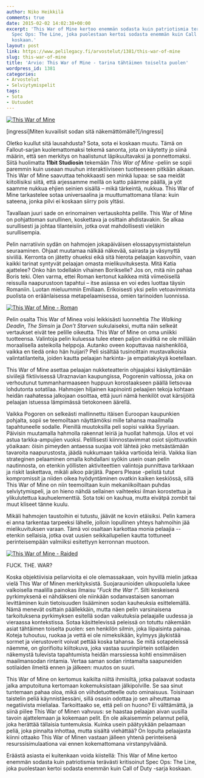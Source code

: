 ```yaml
---
author: Niko Heikkilä
comments: true
date: 2015-02-02 14:02:38+00:00
excerpt: 'This War of Mine kertoo enemmän sodasta kuin patriotismia terävästi kritisoinut
  Spec Ops: The Line, joka puolestaan kertoi sodasta enemmän kuin Call of Duty -sarja
  koskaan.'
layout: post
link: https://www.pelilegacy.fi/arvostelut/1381/this-war-of-mine
slug: this-war-of-mine
title: 'Arvio: This War of Mine - tarina tähtäimen toiselta puolen'
wordpress_id: 1381
categories:
- Arvostelut
- Selviytymispelit
tags:
- Sota
- Uutuudet
---
```


[![This War of Mine](http://www.pelilegacy.fi/wp-content/uploads/2015/02/this_war_of_mine.jpg)](http://www.pelilegacy.fi/wp-content/uploads/2015/02/this_war_of_mine.jpg)

[ingressi]Miten kuvailisit sodan sitä näkemättömälle?[/ingressi]

Oletko kuullut sitä lausahdusta? Sota, sota ei koskaan muutu. Tämä on Fallout-sarjan kuolemattomaksi tekemä sanonta, jota on käytetty jo siinä määrin, että sen merkitys on haalistunut läpikuultavaksi ja ponnettomaksi. Siitä huolimatta **11bit Studiosin** tekemään _This War of Mine_ -peliin se sopii paremmin kuin useaan muuhun interaktiiviseen tuotteeseen pitkään aikaan. This War of Mine saavuttaa tehokkaasti sen minkä lupaa: se saa meidät kiitollisiksi siitä, että arjessamme meillä on katto päämme päällä, ja yöt saamme nukkua ehjien seinien sisällä – mikä tärkeintä, nukkua. This War of Mine tarkastelee sotaa universaalina ja muuttumattomana tilana: kuin sateena, jonka pilvi ei koskaan siirry pois yltäsi.

Tavallaan juuri sade on erinomainen vertauskohta pelille. This War of Mine on pohjattoman surullinen, koskettava ja osittain ahdistavakin. Se alkaa surullisesti ja johtaa tilanteisiin, jotka ovat mahdollisesti vieläkin surullisempia.

Pelin narratiivin sydän on hahmojen jokapäiväisen elossapysymistaistelun seuraaminen. Ohjaat muutamaa nälkää näkevää, sairasta ja väsynyttä siviiliä. Kerronta on jätetty ohueksi eikä sitä hierota pelaajan kasvoihin, vaan kaikki tarinat syntyvät pelaajan omasta mielikuvituksesta. Mitä Katia ajattelee? Onko hän todellakin vihainen Borikselle? Jos on, mitä niin pahaa Boris teki. Olen varma, ettei Roman kertonut kaikkea mitä viimeöisellä reissulla naapurustoon tapahtui – itse asiassa en voi edes luottaa täysin Romaniin. Luotan mieluummin Emiliaan. Erikoisesti yksi pelin vetoavimmista puolista on eräänlaisessa metapelaamisessa, omien tarinoiden luonnissa.

[![This War of Mine - Roman](http://www.pelilegacy.fi/wp-content/uploads/2015/02/Roman.jpg)](http://www.pelilegacy.fi/wp-content/uploads/2015/02/Roman.jpg)

Pelin osalta This War of Minea voisi leikkisästi luonnehtia _The Walking Deadin_, _The Simsin_ ja _Don’t Starven_ sukulaiseksi, mutta näin selkeät vertaukset eivät tee pelille oikeutta. This War of Mine on oma uniikki tuotteensa. Valintoja pelin kuluessa tulee eteen paljon eivätkä ne ole millään moraalisella asteikolla helppoja. Autanko oveen koputtavaa naishenkilöä, vaikka en tiedä onko hän huijari? Peli sisältää tusinoittain mustavalkoisia valintatilanteita, joiden kautta pelaajan harkinta- ja empatiakykyä koetellaan.

This War of Mine asettaa pelaajan nukketeatterin ohjaajaksi käskyttämään siviilejä fiktiivisessä Ulraznavian kaupungissa, Pogorenin valtiossa, joka on verhoutunut tummanharmaaseen huppuun korostaakseen päällä lietsovaa lohdutonta sotatilaa. Hahmojen hiljainen kapinointi pelaajien tekoja kohtaan heidän raahatessa jalkojaan osoittaa, että juuri nämä henkilöt ovat kärsijöitä pelaajan istuessa lämpimässä tietokoneen äärellä.

Vaikka Pogoren on selkeästi mallinnettu itäisen Euroopan kaupunkien pohjalta, sopii se teemoiltaan näyttämöksi mille tahansa maailmalla tapahtuneelle sodalle. Pienillä muutoksilla peli sopisi vaikka Syyriaan. Päivisin muutamalla hahmolla rakennat leiriä ja huollat hahmoja. Ulos et voi astua tarkka-ampujien vuoksi. Pelillisesti kiinnostavimmat osiot sijoittuvatkin yöaikaan: öisin pimeyden antaessa suojaa voit lähteä joko metsästämään tavaroita naapurustosta, jäädä nukkumaan taikka vartioida leiriä. Vaikka liian strateginen pelaaminen omalla kohdallani syökin usein osan pelin nautinnosta, on etenkin yöllisten aktiviteettien valintoja punnittava tarkkaan ja riskit laskettava, mikäli aikoo pärjätä. Papers Please -pelistä tutut kompromissit ja niiden oikea hyödyntäminen ovatkin kaiken keskiössä, sillä This War of Mine on niin teemoiltaan kuin mekaniikoiltaan puhdas selviytymispeli, ja on hieno nähdä sellainen vaihteeksi ilman korostettua ja ylikulutettua kauhuelementtiä. Sota toki on kauhua, mutta eivätpä zombit tai muut kliseet tänne kuulu.

Mikäli hahmojen taustoihin ei tutustu, jäävät ne kovin etäisiksi. Pelin kamera ei anna tarkentaa tarpeeksi lähelle, jolloin lopullinen yhteys hahmoihin jää mielikuvituksen varaan. Tämä voi osaltaan karkottaa monia pelaajia -- etenkin sellaisia, jotka ovat uusien seikkailupelien kautta tottuneet perinteisempään valmiiksi esitettyyn kerronnan muotoon.

[![This War of Mine - Raided](http://www.pelilegacy.fi/wp-content/uploads/2015/02/raided-1050x591.jpg)](http://www.pelilegacy.fi/wp-content/uploads/2015/02/raided.jpg)

<div class="pullquote">FUCK. THE. WAR?</div>

Koska objektiivisia peliarvioita ei ole olemassakaan, voin hyvillä mielin jatkaa vielä This War of Minen merkityksistä. Suojaraunioiden ulkopuolella lukee valkoisella maalilla painokas ilmaisu “_Fuck the War !_”. Silti keskeisenä pyrkimyksenä ei nähdäkseni ole niinkään sodanvastaisen sanoman levittäminen kuin tietoisuuden lisääminen sodan kauheuksia esittelemällä. Nämä menevät osittain päällekkäin, mutta näen pelin varsinaisena tarkoituksena pyrkimyksen esitellä sodan vaikutuksia pelaajalle uudessa ja vieraassa kontekstissa. Sotaa käsittelevissä peleissä on totuttu näkemään asiat tähtäimen toiselta puolen: sen henkilön silmin, joka liipaisinta painaa. Koteja tuhoutuu, ruokaa ja vettä ei ole nimeksikään, kylmyys jäykistää sormet ja vierustoverit voivat pettää koska tahansa. Se mitä sotapeleissä näemme, on glorifioitu kiiltokuva, joka vastaa suurinpiirtein sotilaiden näkemystä tulevista tapahtumista heidän marssiessa kohti ensimmäisen maailmansodan rintamia. Vertaa saman sodan rintamalta saapuneiden sotilaiden ilmeitä ennen ja jälkeen: muutos on suuri.

This War of Mine on kertomus kaikilta niiltä ihmisiltä, jotka palaavat sodasta jalka amputoituna kertomaan kokemuksistaan jälkipolville. Se saa sinut tuntemaan pahaa oloa, mikä on viihdetuotteelle outo ominaisuus. Toisinaan taistelin peliä käynnistäessäni, sillä osasin odottaa jo sen aiheuttamaa negatiivista mielialaa. Tarkoittaako se, että peli on huono? Ei välttämättä, ja siinä piilee This War of Minen vahvuus: se haastaa pelaajan aivan uusilla tavoin ajattelemaan ja kokemaan pelit. En ole aikaisemmin pelannut peliä, joka herättää tällaisia tuntemuksia. Kuinka usein päätyykään pelaamaan peliä, joka pinnalta inhottaa, mutta sisältä viehättää? On lopulta pelaajasta kiinni ottaako This War of Minen vastaan jälleen yhtenä perinteisenä resurssisimulaationa vai ennen kokemattomana virstanpylväänä.

Eräästä asiasta ei kuitenkaan voida kiistellä: This War of Mine kertoo enemmän sodasta kuin patriotismia terävästi kritisoinut Spec Ops: The Line, joka puolestaan kertoi sodasta enemmän kuin Call of Duty -sarja koskaan.
